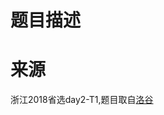 

# 题目描述



# 来源


<p>
浙江2018省选day2-T1,题目取自<a href="https://www.luogu.org/problemnew/show/P4500" target="_blank">洛谷</a> 
</p>
